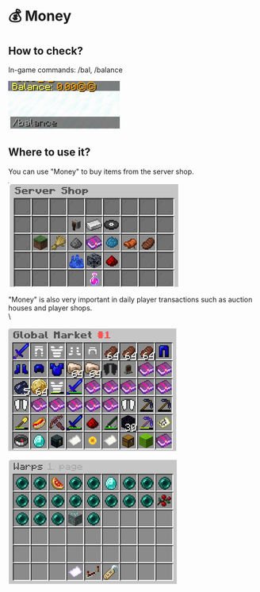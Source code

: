 # 💰 Money

## How to check?

In-game commands: /bal, /balance

![](<../../.gitbook/assets/image (119).png>)

## Where to use it?

You can use "Money" to buy items from the server shop.



![GUI of Server Shop (/shop)](<../../.gitbook/assets/image (82) (1) (1).png>)

"Money" is also very important in daily player transactions such as auction houses and player shops.\
\


![Server Auction House (/ah)](<../../.gitbook/assets/image (142).png>)

![Player Shop Warp GUI (/pw)](<../../.gitbook/assets/image (21).png>)
